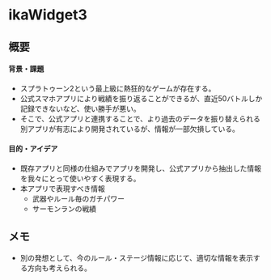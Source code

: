 # ikaWidget3

## 概要

#### 背景・課題

- スプラトゥーン2という最上級に熱狂的なゲームが存在する。
- 公式スマホアプリにより戦績を振り返ることができるが、直近50バトルしか記録できないなど、使い勝手が悪い。
- そこで、公式アプリと連携することで、より過去のデータを振り替えられる別アプリが有志により開発されているが、情報が一部欠損している。

#### 目的・アイデア

- 既存アプリと同様の仕組みでアプリを開発し、公式アプリから抽出した情報を我々にとって使いやすく表現する。
- 本アプリで表現すべき情報
  - 武器やルール毎のガチパワー
  - サーモンランの戦績

## メモ

- 別の発想として、今のルール・ステージ情報に応じて、適切な情報を表示する方向も考えられる。
